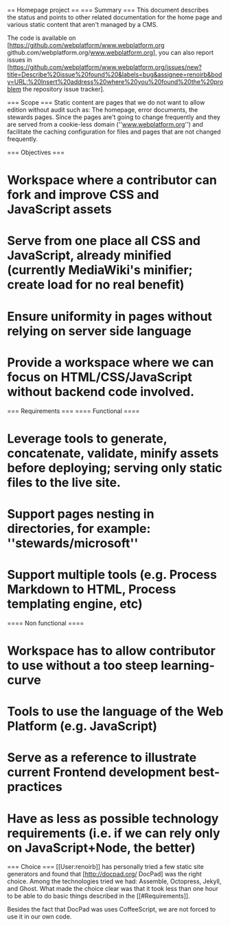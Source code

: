 == Homepage project ==
=== Summary ===
This document describes the status and points to other related documentation for the home page and various static content that aren't managed by a CMS. 

The code is available on [https://github.com/webplatform/www.webplatform.org github.com/webplatform.org/www.webplatform.org], you can also report issues in [https://github.com/webplatform/www.webplatform.org/issues/new?title=Describe%20issue%20found%20&labels=bug&assignee=renoirb&body=URL:%20Insert%20address%20where%20you%20found%20the%20problem the repository issue tracker].


=== Scope ===
Static content are pages that we do not want to allow edition without audit such as: The homepage, error documents, the stewards pages. Since the pages are't going to change frequently and they are served from a cookie-less domain (''www.webplatform.org'') and facilitate the caching configuration for files and pages that are not changed frequently.

=== Objectives ===
# Workspace where a contributor can fork and improve CSS and JavaScript assets
# Serve from one place all CSS and JavaScript, already minified (currently MediaWiki's minifier; create load for no real benefit)
# Ensure uniformity in pages without relying on server side language
# Provide a workspace where we can focus on HTML/CSS/JavaScript without backend code involved.

=== Requirements ===
==== Functional ====
# Leverage tools to generate, concatenate, validate, minify assets before deploying; serving only static files to the live site.
# Support pages nesting in directories, for example: ''stewards/microsoft''
# Support multiple tools (e.g. Process Markdown to HTML, Process templating engine, etc)

==== Non functional ====
# Workspace has to allow contributor to use without a too steep learning-curve
# Tools to use the language of the Web Platform (e.g. JavaScript)
# Serve as a reference to illustrate current Frontend development best-practices
# Have as less as possible technology requirements (i.e. if we can rely only on JavaScript+Node, the better)

=== Choice ===
[[User:renoirb]] has personally tried a few static site generators and found that [http://docpad.org/ DocPad] was the right choice. Among the technologies tried we had: Assemble, Octopress, Jekyll,  and Ghost.  What made the choice clear was that it took less than one hour to be able to do basic things described in the [[#Requirements]].  

Besides the fact that DocPad was  uses CoffeeScript, we are not forced to use it in our own code.